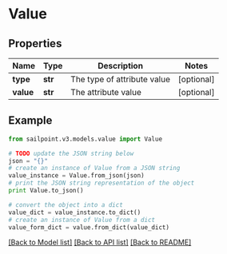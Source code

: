 # Value


## Properties
Name | Type | Description | Notes
------------ | ------------- | ------------- | -------------
**type** | **str** | The type of attribute value | [optional] 
**value** | **str** | The attribute value | [optional] 

## Example

```python
from sailpoint.v3.models.value import Value

# TODO update the JSON string below
json = "{}"
# create an instance of Value from a JSON string
value_instance = Value.from_json(json)
# print the JSON string representation of the object
print Value.to_json()

# convert the object into a dict
value_dict = value_instance.to_dict()
# create an instance of Value from a dict
value_form_dict = value.from_dict(value_dict)
```
[[Back to Model list]](../README.md#documentation-for-models) [[Back to API list]](../README.md#documentation-for-api-endpoints) [[Back to README]](../README.md)


